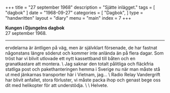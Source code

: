 +++
title = "27 september 1968"
description = "Sjätte inlägget."
tags = [
    "dagbok"
]
date = "1968-09-27"
categories = [
    "Dagbok",
]
type = "handwritten"
layout = "diary"
menu = "main"
index = 7
+++

<b>Kungen i Djungelns dagbok</b><br/>
27 september 1968.
<hr />

ervdelarna är äntligen på väg, men är självklart försenade, de har fastnat någonstans längre söderut och kommer inte anlända än på flera dagar. Som tröst har vi blivit utlovade ett nytt kassettband till båten och en granatkastare att montera.
\\
Jag saknar den totalt pålitliga och fläckfria statliga post och pakethanteringen hemma i Sverige nu när man måste stå ut med jänkarnas transporter här i Vietnam, jag...
\\
Radio Relay Vandergrift har blivit anfallet, stora förluster, vi måste packa ihop och genast bege oss dit med helikopter för att understödja.
\\
\\
Helvete.
